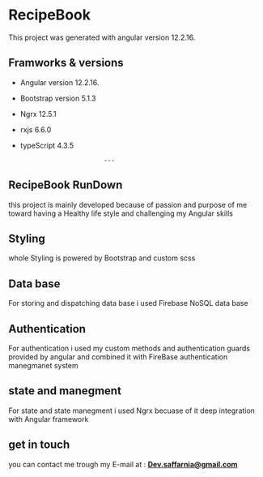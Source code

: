 # RecipeBook

This project was generated with angular version 12.2.16.

## Framworks & versions

- Angular version 12.2.16.
- Bootstrap version 5.1.3
- Ngrx 12.5.1
- rxjs 6.6.0
- typeScript 4.3.5

                             ---

## RecipeBook RunDown

this project is mainly developed because of passion and purpose of me toward having a Healthy life style and challenging my Angular skills

## Styling

whole Styling is powered by Bootstrap and custom scss

## Data base

For storing and dispatching data base i used Firebase NoSQL data base

## Authentication

For authentication i used my custom methods and authentication guards provided by angular and combined it with FireBase authentication manegmanet system

## state and manegment

For state and state manegment i used Ngrx
becuase of it deep integration with Angular framework

## get in touch

you can contact me trough my E-mail at : **Dev.saffarnia@gmail.com**
